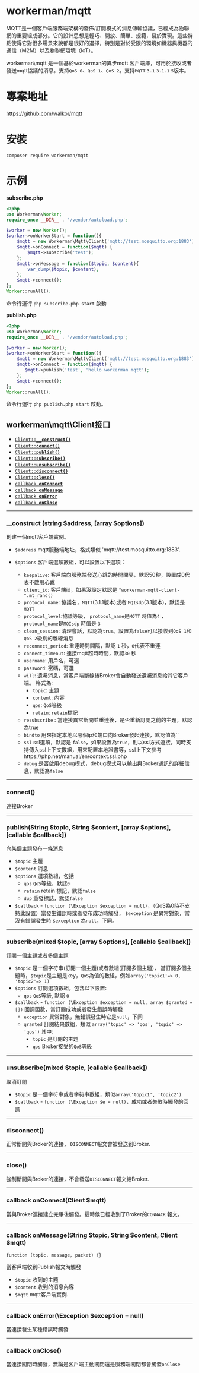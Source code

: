# workerman/mqtt
MQTT是一個客戶端服務端架構的發佈/訂閱模式的消息傳輸協議，已經成為物聯網的重要組成部分。它的設計思想是輕巧、開放、簡單、規範，易於實現。這些特點使得它對很多場景來說都是很好的選擇，特別是對於受限的環境如機器與機器的通信（M2M）以及物聯網環境（IoT）。

workerman\mqtt 是一個基於workerman的異步mqtt 客戶端庫，可用於接收或者發送mqtt協議的消息。支持`QoS 0`、`QoS 1`、`QoS 2`。支持`MQTT` `3.1` `3.1.1` `5`版本。


# 專案地址
https://github.com/walkor/mqtt

# 安裝 
```composer require workerman/mqtt```

# 示例
**subscribe.php**
```php
<?php
use Workerman\Worker;
require_once __DIR__ . '/vendor/autoload.php';

$worker = new Worker();
$worker->onWorkerStart = function(){
    $mqtt = new Workerman\Mqtt\Client('mqtt://test.mosquitto.org:1883');
    $mqtt->onConnect = function($mqtt) {
        $mqtt->subscribe('test');
    };
    $mqtt->onMessage = function($topic, $content){
        var_dump($topic, $content);
    };
    $mqtt->connect();
};
Worker::runAll();
```
命令行運行  ```php subscribe.php start``` 啟動

**publish.php**
```php
<?php
use Workerman\Worker;
require_once __DIR__ . '/vendor/autoload.php';

$worker = new Worker();
$worker->onWorkerStart = function(){
    $mqtt = new Workerman\Mqtt\Client('mqtt://test.mosquitto.org:1883');
    $mqtt->onConnect = function($mqtt) {
       $mqtt->publish('test', 'hello workerman mqtt');
    };
    $mqtt->connect();
};
Worker::runAll();
```

命令行運行 ```php publish.php start``` 啟動。

## workerman\mqtt\Client接口

  * <a href="#construct"><code>Client::<b>__construct()</b></code></a>
  * <a href="#connect"><code>Client::<b>connect()</b></code></a>
  * <a href="#publish"><code>Client::<b>publish()</b></code></a>
  * <a href="#subscribe"><code>Client::<b>subscribe()</b></code></a>
  * <a href="#unsubscribe"><code>Client::<b>unsubscribe()</b></code></a>
  * <a href="#disconnect"><code>Client::<b>disconnect()</b></code></a>
  * <a href="#close"><code>Client::<b>close()</b></code></a>
  * <a href="#onConnect"><code>callback <b>onConnect</b></code></a>
  * <a href="#onMessage"><code>callback <b>onMessage</b></code></a>
  * <a href="#onError"><code>callback <b>onError</b></code></a>
  * <a href="#onClose"><code>callback <b>onClose</b></code></a>

-------------------------------------------------------

<a name="construct"></a>
### __construct (string $address, [array $options])

創建一個mqtt客戶端實例。

  * `$address` mqtt服務端地址，格式類似 'mqtt://test.mosquitto.org:1883'. 

  * `$options` 客戶端選項數組，可以設置以下選項：
    * `keepalive`: 客戶端向服務端發送心跳的時間間隔，默認50秒，設置成0代表不啟用心跳
    * `client_id`: 客戶端id，如果沒設定默認是 ```"workerman-mqtt-client-".mt_rand()```
    * `protocol_name`: 協議名，`MQTT`(3.1.1版本)或者 `MQIsdp`(3.1版本)，默認是`MQTT`
    * `protocol_level`:協議等級， `protocol_name`是`MQTT` 時值為`4` ，`protocol_name`是`MQIsdp` 時值是 `3`
    * `clean_session`: 清理會話，默認為`true`。設置為`false`可以接收到`QoS 1`和`QoS 2`級別的離線消息
    * `reconnect_period`: 重連時間間隔，默認 `1` 秒，`0`代表不重連
    * `connect_timeout`: 連接mqtt超時時間，默認`30` 秒
    * `username`: 用戶名，可選
    * `password`: 密碼，可選
    * `will`: 遺囑消息，當客戶端斷線後Broker會自動發送遺囑消息給其它客戶端。 格式為:
      * `topic`: 主題
      * `content`: 內容
      * `qos`: `QoS`等級
      * `retain`: `retain`標記
    * `resubscribe` : 當連接異常斷開並重連後，是否重新訂閱之前的主題，默認為true
    * `bindto` 用來指定本地以哪個ip和端口向Broker發起連接，默認值為''
    * `ssl` ssl選項，默認是 `false`，如果設置為`true`，則以ssl方式連接。同時支持傳入ssl上下文數組，用來配置本地證書等，ssl上下文參考https://php.net/manual/en/context.ssl.php
    * `debug` 是否啟用debug模式，debug模式可以輸出與Broker通訊的詳細信息，默認為`false`

-------------------------------------------------------

<a name="connect"></a>
### connect()

連接Broker

-------------------------------------------------------

<a name="publish"></a>
### publish(String $topic, String $content, [array $options], [callable $callback])

向某個主題發布一條消息

* `$topic` 主題
* `$content` 消息
* `$options` 選項數組，包括
  * `qos` `QoS`等級，默認`0`
  * `retain` retain 標記，默認`false`
  * `dup` 重發標誌，默認`false`
* `$callback` - `function (\Exception $exception = null)`，（QoS為0時不支持此設置）當發生錯誤時或者發布成功時觸發， `$exception` 是異常對象，當沒有錯誤發生時 `$exception` 為`null`，下同。

-------------------------------------------------------

<a name="subscribe"></a>
### subscribe(mixed $topic, [array $options], [callable $callback])

訂閱一個主題或者多個主題

* `$topic` 是一個字符串(訂閱一個主題)或者數組(訂閱多個主題)，
當訂閱多個主題時，`$topic`是主題是key，`QoS`為值的數組，例如`array('topic1'=> 0, 'topic2'=> 1)`
* `$options` 訂閱選項數組，包含以下設置:
  * `qos` `QoS`等級, 默認 `0`
* `$callback` - `function (\Exception $exception = null, array $granted = [])`
  回調函數，當訂閱成功或者發生錯誤時觸發
  * `exception` 異常對象，無錯誤發生時它是`null`，下同
  * `granted` 訂閱結果數組，類似 `array('topic' => 'qos', 'topic' => 'qos')` 其中:
    * `topic` 是訂閱的主題
    * `qos` Broker接受的`QoS`等級

-------------------------------------------------------

<a name="unsubscribe"></a>
### unsubscribe(mixed $topic, [callable $callback])

取消訂閱

* `$topic` 是一個字符串或者字符串數組，類似`array('topic1', 'topic2')`
* `$callback` - `function (\Exception $e = null)`，成功或者失敗時觸發的回調

-------------------------------------------------------

<a name="disconnect"></a>
### disconnect()

正常斷開與Broker的連接， `DISCONNECT`報文會被發送到Broker.

-------------------------------------------------------

<a name="close"></a>
### close()

強制斷開與Broker的連接，不會發送`DISCONNECT`報文給Broker.

-------------------------------------------------------

<a name="onConnect"></a>
### callback onConnect(Client $mqtt)
當與Broker連接建立完畢後觸發。這時候已經收到了Broker的`CONNACK` 報文。

-------------------------------------------------------

<a name="onMessage"></a>
### callback onMessage(String $topic, String $content, Client $mqtt)
`function (topic, message, packet) {}`

當客戶端收到Publish報文時觸發
* `$topic` 收到的主題
* `$content` 收到的消息內容
* `$mqtt` mqtt客戶端實例.

-------------------------------------------------------

<a name="onError"></a>
### callback onError(\Exception $exception = null)
當連接發生某種錯誤時觸發

-------------------------------------------------------

<a name="onClose"></a>
### callback onClose()
當連接關閉時觸發，無論是客戶端主動關閉還是服務端關閉都會觸發`onClose`

